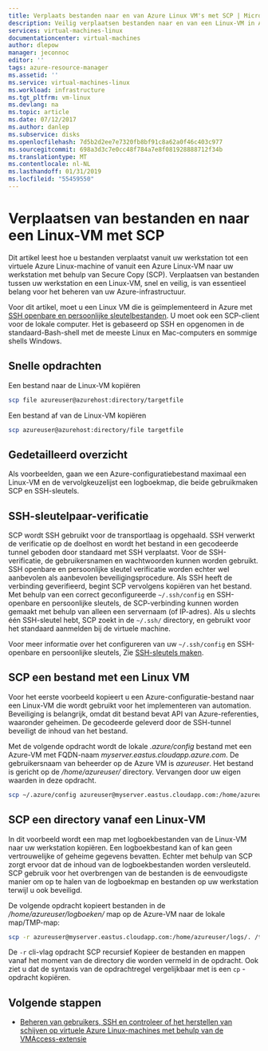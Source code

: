 ```yaml
---
title: Verplaats bestanden naar en van Azure Linux VM's met SCP | Microsoft Docs
description: Veilig verplaatsen bestanden naar en van een Linux-VM in Azure met behulp van de SCP en een SSH-sleutelpaar.
services: virtual-machines-linux
documentationcenter: virtual-machines
author: dlepow
manager: jeconnoc
editor: ''
tags: azure-resource-manager
ms.assetid: ''
ms.service: virtual-machines-linux
ms.workload: infrastructure
ms.tgt_pltfrm: vm-linux
ms.devlang: na
ms.topic: article
ms.date: 07/12/2017
ms.author: danlep
ms.subservice: disks
ms.openlocfilehash: 7d5b2d2ee7e7320fb8bf91c8a62a0f46c403c977
ms.sourcegitcommit: 698a3d3c7e0cc48f784a7e8f081928888712f34b
ms.translationtype: MT
ms.contentlocale: nl-NL
ms.lasthandoff: 01/31/2019
ms.locfileid: "55459550"
---
```

# <a name="move-files-to-and-from-a-linux-vm-using-scp"></a>Verplaatsen van bestanden en naar een Linux-VM met SCP

Dit artikel leest hoe u bestanden verplaatst vanuit uw werkstation tot een virtuele Azure Linux-machine of vanuit een Azure Linux-VM naar uw werkstation met behulp van Secure Copy (SCP). Verplaatsen van bestanden tussen uw werkstation en een Linux-VM, snel en veilig, is van essentieel belang voor het beheren van uw Azure-infrastructuur. 

Voor dit artikel, moet u een Linux VM die is geïmplementeerd in Azure met [SSH openbare en persoonlijke sleutelbestanden](mac-create-ssh-keys.md?toc=%2fazure%2fvirtual-machines%2flinux%2ftoc.json). U moet ook een SCP-client voor de lokale computer. Het is gebaseerd op SSH en opgenomen in de standaard-Bash-shell met de meeste Linux en Mac-computers en sommige shells Windows.

## <a name="quick-commands"></a>Snelle opdrachten

Een bestand naar de Linux-VM kopiëren

```bash
scp file azureuser@azurehost:directory/targetfile
```

Een bestand af van de Linux-VM kopiëren

```bash
scp azureuser@azurehost:directory/file targetfile
```

## <a name="detailed-walkthrough"></a>Gedetailleerd overzicht

Als voorbeelden, gaan we een Azure-configuratiebestand maximaal een Linux-VM en de vervolgkeuzelijst een logboekmap, die beide gebruikmaken SCP en SSH-sleutels.   

## <a name="ssh-key-pair-authentication"></a>SSH-sleutelpaar-verificatie

SCP wordt SSH gebruikt voor de transportlaag is opgehaald. SSH verwerkt de verificatie op de doelhost en wordt het bestand in een gecodeerde tunnel geboden door standaard met SSH verplaatst. Voor de SSH-verificatie, de gebruikersnamen en wachtwoorden kunnen worden gebruikt. SSH openbare en persoonlijke sleutel verificatie worden echter wel aanbevolen als aanbevolen beveiligingsprocedure. Als SSH heeft de verbinding geverifieerd, begint SCP vervolgens kopiëren van het bestand. Met behulp van een correct geconfigureerde `~/.ssh/config` en SSH-openbare en persoonlijke sleutels, de SCP-verbinding kunnen worden gemaakt met behulp van alleen een servernaam (of IP-adres). Als u slechts één SSH-sleutel hebt, SCP zoekt in de `~/.ssh/` directory, en gebruikt voor het standaard aanmelden bij de virtuele machine.

Voor meer informatie over het configureren van uw `~/.ssh/config` en SSH-openbare en persoonlijke sleutels, Zie [SSH-sleutels maken](mac-create-ssh-keys.md?toc=%2fazure%2fvirtual-machines%2flinux%2ftoc.json).

## <a name="scp-a-file-to-a-linux-vm"></a>SCP een bestand met een Linux VM

Voor het eerste voorbeeld kopieert u een Azure-configuratie-bestand naar een Linux-VM die wordt gebruikt voor het implementeren van automation. Beveiliging is belangrijk, omdat dit bestand bevat API van Azure-referenties, waaronder geheimen. De gecodeerde geleverd door de SSH-tunnel beveiligt de inhoud van het bestand.

Met de volgende opdracht wordt de lokale *.azure/config* bestand met een Azure-VM met FQDN-naam *myserver.eastus.cloudapp.azure.com*. De gebruikersnaam van beheerder op de Azure VM is *azureuser*. Het bestand is gericht op de */home/azureuser/* directory. Vervangen door uw eigen waarden in deze opdracht.

```bash
scp ~/.azure/config azureuser@myserver.eastus.cloudapp.com:/home/azureuser/config
```

## <a name="scp-a-directory-from-a-linux-vm"></a>SCP een directory vanaf een Linux-VM

In dit voorbeeld wordt een map met logboekbestanden van de Linux-VM naar uw werkstation kopiëren. Een logboekbestand kan of kan geen vertrouwelijke of geheime gegevens bevatten. Echter met behulp van SCP zorgt ervoor dat de inhoud van de logboekbestanden worden versleuteld. SCP gebruik voor het overbrengen van de bestanden is de eenvoudigste manier om op te halen van de logboekmap en bestanden op uw werkstation terwijl u ook beveiligd.

De volgende opdracht kopieert bestanden in de */home/azureuser/logboeken/* map op de Azure-VM naar de lokale map/TMP-map:

```bash
scp -r azureuser@myserver.eastus.cloudapp.com:/home/azureuser/logs/. /tmp/
```

De `-r` cli-vlag opdracht SCP recursief Kopieer de bestanden en mappen vanaf het moment van de directory die worden vermeld in de opdracht.  Ook ziet u dat de syntaxis van de opdrachtregel vergelijkbaar met is een `cp` -opdracht kopiëren.

## <a name="next-steps"></a>Volgende stappen

* [Beheren van gebruikers, SSH en controleer of het herstellen van schijven op virtuele Azure Linux-machines met behulp van de VMAccess-extensie](using-vmaccess-extension.md?toc=%2fazure%2fvirtual-machines%2flinux%2ftoc.json)
